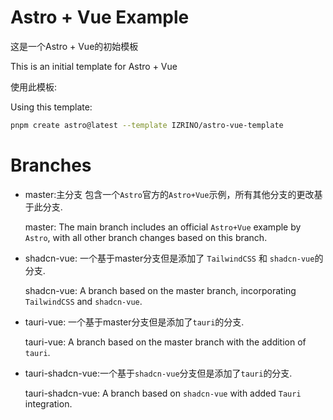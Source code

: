 # Astro + Vue Example
这是一个Astro + Vue的初始模板

This is an initial template for Astro + Vue

使用此模板:

Using this template:
```sh
pnpm create astro@latest --template IZRINO/astro-vue-template
```

# Branches
- master:主分支 包含一个`Astro`官方的`Astro+Vue`示例，所有其他分支的更改基于此分支.
    
    master: The main branch includes an official `Astro+Vue` example by `Astro`, with all other branch changes based on this branch.

- shadcn-vue: 一个基于master分支但是添加了 `TailwindCSS` 和 `shadcn-vue`的分支.
    
    shadcn-vue: A branch based on the master branch, incorporating `TailwindCSS` and `shadcn-vue`.
- tauri-vue: 一个基于master分支但是添加了`tauri`的分支.
  
  tauri-vue: A branch based on the master branch with the addition of `tauri`.
- tauri-shadcn-vue:一个基于`shadcn-vue`分支但是添加了`tauri`的分支.
  
  tauri-shadcn-vue: A branch based on `shadcn-vue` with added `Tauri` integration.